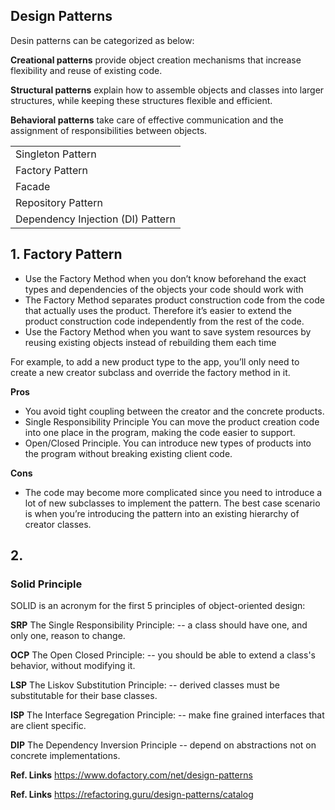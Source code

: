## Design Patterns

Desin patterns can be categorized as below:

**Creational patterns** provide object creation mechanisms that increase flexibility and reuse of existing code.

**Structural patterns** explain how to assemble objects and classes into larger structures, while keeping these structures flexible and efficient.

**Behavioral patterns** take care of effective communication and the assignment of responsibilities between objects.


<table>
  <tbody>
  <tr>
    <td>Singleton Pattern</td>
  </tr>
  <tr>
    <td>Factory Pattern</td>
  </tr>
   <tr>
    <td>Facade</td>
  </tr>
  <tr>
    <td>Repository Pattern</td>
  </tr>
    <tr>
    <td>Dependency Injection (DI) Pattern</td>
  </tr>
  </tbody>
</table>

## 1. Factory Pattern
<ul>
  <li>
    Use the Factory Method when you don’t know beforehand the exact types and dependencies of the objects your code should work with
  </li>
  <li>
    The Factory Method separates product construction code from the code that actually uses the product. Therefore it’s easier to extend the product construction code independently from the rest of the code.
  </li>
  <li>
     Use the Factory Method when you want to save system resources by reusing existing objects instead of rebuilding them each time
  </li>
</ul>

For example, to add a new product type to the app, you’ll only need to create a new creator subclass and override the factory method in it.

<div>
  
**Pros**
  
  <ul>
    <li>
      You avoid tight coupling between the creator and the concrete products.</li>
    <li>
        Single Responsibility Principle You can move the product creation code into one place in the program, making the code easier to support.
    </li>
    <li>
      Open/Closed Principle</em>. You can introduce new types of products into the program without breaking existing client code.
     </li>
  </ul>
</div>
<div>
  
 **Cons**
   
<ul>
<li>
  The code may become more complicated since you need to introduce a lot of new subclasses to implement the pattern. The best case scenario is when you’re introducing the pattern into an existing hierarchy of creator classes.</li>
</ul>
</div>

## 2. 
 
### Solid Principle 

SOLID is an acronym for the first 5 principles of object-oriented design:

**SRP** The Single Responsibility Principle: -- a class should have one, and only one, reason to change.

**OCP** The Open Closed Principle: -- you should be able to extend a class's behavior, without modifying it.

**LSP** The Liskov Substitution Principle: -- derived classes must be substitutable for their base classes.

**ISP** The Interface Segregation Principle: -- make fine grained interfaces that are client specific.

**DIP** The Dependency Inversion Principle -- depend on abstractions not on concrete implementations.
 
 <div>
  
**Ref. Links** https://www.dofactory.com/net/design-patterns
  
**Ref. Links** https://refactoring.guru/design-patterns/catalog
  </div>


